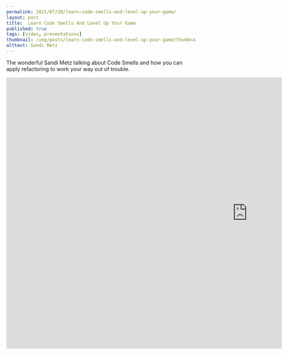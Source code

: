 ```yaml
---
permalink: 2021/07/20/learn-code-smells-and-level-up-your-game/
layout: post
title:  Learn Code Smells And Level Up Your Game
published: true
tags: [video, presentations]
thumbnail: /img/posts/learn-code-smells-and-level-up-your-game/thumbnail-420x255.webp
alttext: Sandi Metz
--- 
```


The wonderful Sandi Metz talking about Code Smells and how you can apply refactoring to work your way out of trouble.

<iframe width="1280" height="720" src="https://www.youtube.com/embed/D4auWwMsEnY" title="YouTube video player" frameborder="0" allow="accelerometer; autoplay; clipboard-write; encrypted-media; gyroscope; picture-in-picture" allowfullscreen></iframe>